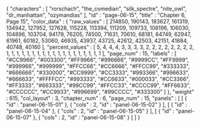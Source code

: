{
  "characters" : [
    "rorschach",
    "the_comedian",
    "silk_spectre",
    "nite_owl",
    "dr_manhattan",
    "ozymandias"
  ],
  "id" : "page-06-15",
  "title" : "Chapter 6, Page 15",
  "color_data" : {
    "raw_values" : [
      214850,
      190143,
      183627,
      161319,
      134942,
      127952,
      127628,
      115228,
      113394,
      111209,
      109733,
      108196,
      106030,
      104896,
      103704,
      94179,
      76205,
      74500,
      71631,
      70610,
      68181,
      64749,
      62947,
      61961,
      60182,
      53060,
      46935,
      43937,
      43725,
      42612,
      42503,
      42151,
      41884,
      40748,
      40160
    ],
    "percent_values" : [
      5,
      4,
      4,
      4,
      3,
      3,
      3,
      3,
      2,
      2,
      2,
      2,
      2,
      2,
      2,
      2,
      1,
      1,
      1,
      1,
      1,
      1,
      1,
      1,
      1,
      1,
      1,
      1,
      1,
      1,
      1,
      1,
      1,
      1,
      1
    ],
    "page_num" : 15,
    "labels" : [
      "#CC9966",
      "#003300",
      "#FF9966",
      "#996666",
      "#9999CC",
      "#FF9999",
      "#999966",
      "#999999",
      "#FFCC66",
      "#CC6666",
      "#FFCC99",
      "#333333",
      "#666666",
      "#330000",
      "#CC9999",
      "#CC3333",
      "#993366",
      "#996633",
      "#666633",
      "#FFFFCC",
      "#993333",
      "#CC6633",
      "#000033",
      "#CC3366",
      "#FF3333",
      "#663333",
      "#99CC99",
      "#FFCC33",
      "#CCCC99",
      "#FF6633",
      "#CCCCCC",
      "#CC9933",
      "#996699",
      "#99CCCC",
      "#333300"
    ]
  },
  "weight" : 615,
  "col_layout" : 3,
  "chapter_num" : 6,
  "page_num" : 15,
  "panels" : [
    [
      {
        "id" : "panel-06-15-01"
      },
      {
        "cols" : 2,
        "id" : "panel-06-15-02"
      }
    ],
    [
      {
        "id" : "panel-06-15-04"
      },
      {
        "cols" : 2,
        "id" : "panel-06-15-05"
      }
    ],
    [
      {
        "id" : "panel-06-15-07"
      },
      {
        "cols" : 2,
        "id" : "panel-06-15-08"
      }
    ]
  ]
}
